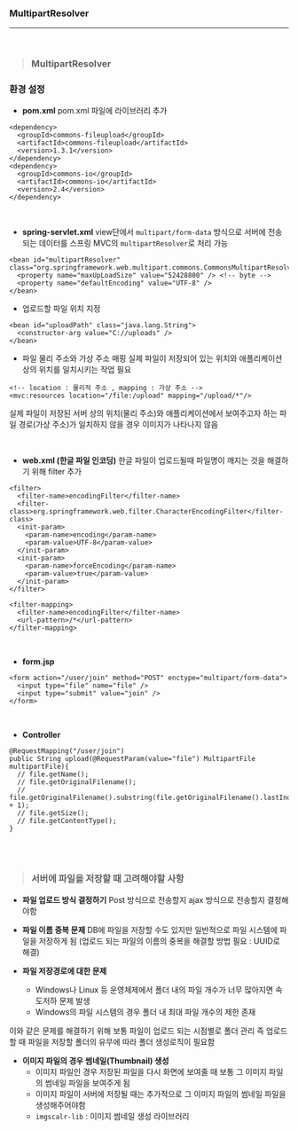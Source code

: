 ### MultipartResolver
---

<br>

>### MultipartResolver

### 환경 설정

- __pom.xml__
pom.xml 파일에 라이브러리 추가

~~~
<dependency>
  <groupId>commons-fileupload</groupId>
  <artifactId>commons-fileupload</artifactId>
  <version>1.3.1</version>
</dependency>
<dependency>
  <groupId>commons-io</groupId>
  <artifactId>commons-io</artifactId>
  <version>2.4</version>
</dependency>
~~~

<br>

- __spring-servlet.xml__
view단에서 `multipart/form-data` 방식으로 서버에 전송되는 데이터를 스프링 MVC의 `multipartResolver`로 처리 가능

~~~
<bean id="multipartResolver" class="org.springframework.web.multipart.commons.CommonsMultipartResolver">
  <property name="maxUpLoadSize" value="52428800" /> <!-- byte -->
  <property name="defaultEncoding" value="UTF-8" />
</bean>
~~~

- 업로드할 파일 위치 지정
~~~
<bean id="uploadPath" class="java.lang.String">
  <constructor-arg value="C://uploads" />
</bean>
~~~

- 파일 물리 주소와 가상 주소 매핑
실제 파일이 저장되어 있는 위치와 애플리케이션 상의 위치를 일치시키는 작업 필요

~~~
<!-- location : 물리적 주소 , mapping : 가상 주소 -->
<mvc:resources location="/file:/upload" mapping="/upload/*"/>
~~~

실제 파일이 저장된 서버 상의 위치(물리 주소)와 애플리케이션에서 보여주고자 하는 파일 경로(가상 주소)가 일치하지 않을 경우 이미지가 나타나지 않음


<br>

- __web.xml (한글 파일 인코딩)__
한글 파일이 업로드될때 파일명이 깨지는 것을 해결하기 위해 filter 추가

~~~
<filter>
  <filter-name>encodingFilter</filter-name>
  <filter-class>org.springframework.web.filter.CharacterEncodingFilter</filter-class>
  <init-param>
    <param-name>encoding</param-name>
    <param-value>UTF-8</param-value>
  </init-param>
  <init-param>
    <param-name>forceEncoding</param-name>
    <param-value>true</param-value>
  </init-param>
</filter>

<filter-mapping>
  <filter-name>encodingFilter</filter-name>
  <url-pattern>/*</url-pattern>
</filter-mapping>
~~~

<br>

- __form.jsp__

~~~
<form action="/user/join" method="POST" enctype="multipart/form-data">
  <input type="file" name="file" />
  <input type="submit" value="join" />
</form>
~~~

<br>

- __Controller__

~~~
@RequestMapping("/user/join")
public String upload(@RequestParam(value="file") MultipartFile multipartFile){
  // file.getName();
  // file.getOriginalFilename();
  // file.getOriginalFilename().substring(file.getOriginalFilename().lastIndexOf('.') + 1);
  // file.getSize();
  // file.getContentType();
}
~~~

<br><br>

>### 서버에 파일을 저장할 때 고려해야할 사항

- __파일 업로드 방식 결정하기__
Post 방식으로 전송할지 ajax 방식으로 전송할지 결정해야함

- __파일 이름 중복 문제__
DB에 파일을 저장할 수도 있지만 일반적으로 파일 시스템에 파일을 저장하게 됨
(업로드 되는 파일의 이름의 중복을 해결할 방법 필요 : UUID로 해결)

- __파일 저장경로에 대한 문제__
  - Windows나 Linux 등 운영체제에서 폴더 내의 파일 개수가 너무 많아지면 속도저하 문제 발생
  - Windows의 파일 시스템의 경우 폴더 내 최대 파일 개수의 제한 존재

이와 같은 문제를 해결하기 위해 보통 파일이 업로드 되는 시점별로 폴더 관리
즉 업로드 할 때 파일을 저장할 폴더의 유무에 따라 폴더 생성로직이 필요함

- __이미지 파일의 경우 썸네일(Thumbnail) 생성__
  - 이미지 파일인 경우 저장된 파일을 다시 화면에 보여줄 때 보통 그 이미지 파일의 썸네일 파일을 보여주게 됨
  - 이미지 파일이 서버에 저장될 때는 추가적으로 그 이미지 파일의 썸네일 파일을 생성해주어야함
  - `imgscalr-lib` : 이미지 썸네일 생성 라이브러리
